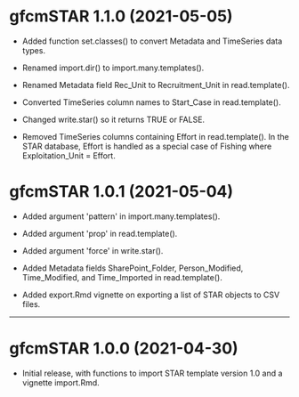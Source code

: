 # gfcmSTAR 1.1.0 (2021-05-05)

* Added function set.classes() to convert Metadata and TimeSeries data types.

* Renamed import.dir() to import.many.templates().

* Renamed Metadata field Rec_Unit to Recruitment_Unit in read.template().

* Converted TimeSeries column names to Start_Case in read.template().

* Changed write.star() so it returns TRUE or FALSE.

* Removed TimeSeries columns containing Effort in read.template(). In the STAR
  database, Effort is handled as a special case of Fishing where
  Exploitation_Unit = Effort.

# gfcmSTAR 1.0.1 (2021-05-04)

* Added argument 'pattern' in import.many.templates().

* Added argument 'prop' in read.template().

* Added argument 'force' in write.star().

* Added Metadata fields SharePoint_Folder, Person_Modified, Time_Modified, and
  Time_Imported in read.template().

* Added export.Rmd vignette on exporting a list of STAR objects to CSV files.

---

# gfcmSTAR 1.0.0 (2021-04-30)

* Initial release, with functions to import STAR template version 1.0 and a
  vignette import.Rmd.
